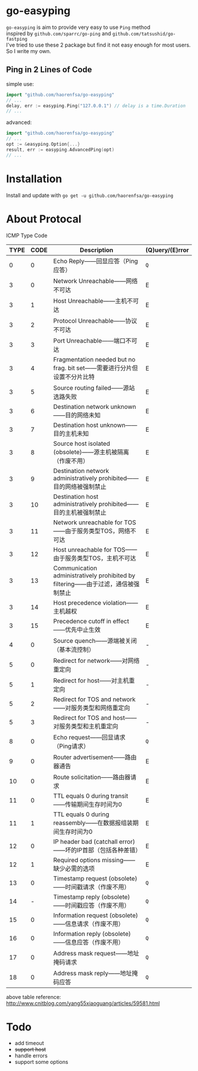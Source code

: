 # go-easyping
`go-easyping` is aim to provide very easy to use `Ping` method  
inspired by `github.com/sparrc/go-ping` and `github.com/tatsushid/go-fastping`  
I've tried to use these 2 package but find it not easy enough for most users.  
So I write my own.

## Ping in 2 Lines of Code
simple use:
``` go
import "github.com/haorenfsa/go-easyping"
// ...
delay, err := easyping.Ping("127.0.0.1") // delay is a time.Duration
// ...
```

advanced:
``` go
import "github.com/haorenfsa/go-easyping"
// ...
opt := &easyping.Option{...}
result, err := easyping.AdvancedPing(opt)
// ...
```

# Installation
Install and update with `go get -u github.com/haorenfsa/go-easyping`

# About Protocal

ICMP Type Code

|TYPE|CODE|Description|(Q)uery/(E)rror|
|---|---|---|---|
|0|0|Echo Reply——回显应答（Ping应答）|`Q`|
|3|0|Network Unreachable——网络不可达|E|
|3|1|Host Unreachable——主机不可达|E|
|3|2|Protocol Unreachable——协议不可达|E|
|3|3|Port Unreachable——端口不可达|E|
|3|4|Fragmentation needed but no frag. bit set——需要进行分片但设置不分片比特|E|
|3|5|Source routing failed——源站选路失败|E|
|3|6|Destination network unknown——目的网络未知|E|
|3|7|Destination host unknown——目的主机未知|E|
|3|8|Source host isolated (obsolete)——源主机被隔离（作废不用）|E|
|3|9|Destination network administratively prohibited——目的网络被强制禁止|E|
|3|10|Destination host administratively prohibited——目的主机被强制禁止|E|
|3|11|Network unreachable for TOS——由于服务类型TOS，网络不可达|E|
|3|12|Host unreachable for TOS——由于服务类型TOS，主机不可达|E|
|3|13|Communication administratively prohibited by filtering——由于过滤，通信被强制禁止|E|
|3|14|Host precedence violation——主机越权|E|
|3|15|Precedence cutoff in effect——优先中止生效|E|
|4|0|Source quench——源端被关闭（基本流控制）|-|
|5|0|Redirect for network——对网络重定向|-|
|5|1|Redirect for host——对主机重定向|-|
|5|2|Redirect for TOS and network——对服务类型和网络重定向|-|
|5|3|Redirect for TOS and host——对服务类型和主机重定向|-|
|8|0|Echo request——回显请求（Ping请求）|`Q`|
|9|0|Router advertisement——路由器通告|E|
|10|0|Route solicitation——路由器请求|E|
|11|0|TTL equals 0 during transit——传输期间生存时间为0|E|
|11|1|TTL equals 0 during reassembly——在数据报组装期间生存时间为0|E|
|12|0|IP header bad (catchall error)——坏的IP首部（包括各种差错）|E|
|12|1|Required options missing——缺少必需的选项|E|
|13|0|Timestamp request (obsolete)——时间戳请求（作废不用）|`Q`|
|14|-|Timestamp reply (obsolete)——时间戳应答（作废不用）|`Q`|
|15|0|Information request (obsolete)——信息请求（作废不用）|`Q`|
|16|0|Information reply (obsolete)——信息应答（作废不用）|`Q`|
|17|0|Address mask request——地址掩码请求|`Q`|
|18|0|Address mask reply——地址掩码应答|`Q`|

above table reference: http://www.cnitblog.com/yang55xiaoguang/articles/59581.html

# Todo
- add timeout
- ~~support host~~
- handle errors
- support some options
